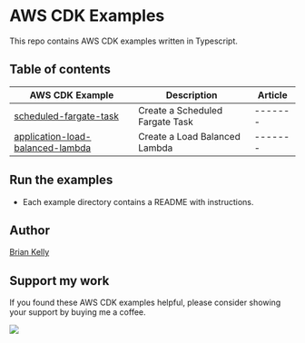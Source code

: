 # AWS CDK Examples

This repo contains AWS CDK examples written in Typescript.

## Table of contents

| AWS CDK Example                                                        | Description                     | Article |
|------------------------------------------------------------------------|---------------------------------|---------|
| [scheduled-fargate-task](./scheduled-fargate-task/README.md)           | Create a Scheduled Fargate Task | ------- |
| [application-load-balanced-lambda](./application-load-balanced-lambda/README.md) | Create a Load Balanced Lambda   | ------- |


## Run the examples
* Each example directory contains a README with instructions.

## Author

[Brian Kelly](https://github.com/briankellyco)


## Support my work

If you found these AWS CDK examples helpful, please consider showing your support by buying me a coffee.

<a href="https://www.buymeacoffee.com/briankellyco" target="_blank"><img src="https://img.buymeacoffee.com/button-api/?text=Buy me a coffee&emoji=&slug=briankellyco&button_colour=FFDD00&font_colour=000000&font_family=Cookie&outline_colour=000000&coffee_colour=ffffff"></a>